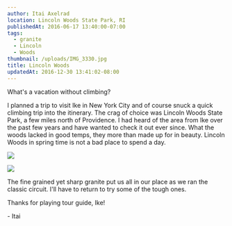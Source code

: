 ```yaml
---
author: Itai Axelrad
location: Lincoln Woods State Park, RI
publishedAt: 2016-06-17 13:40:00-07:00
tags:
  - granite
  - Lincoln
  - Woods
thumbnail: /uploads/IMG_3330.jpg
title: Lincoln Woods
updatedAt: 2016-12-30 13:41:02-08:00
---
```


What's a vacation without climbing?

I planned a trip to visit Ike in New York City and of course snuck a quick climbing trip into the itinerary. The crag of choice was Lincoln Woods State Park, a few miles north of Providence. I had heard of the area from Ike over the past few years and have wanted to check it out ever since. What the woods lacked in good temps, they more than made up for in beauty. Lincoln Woods in spring time is not a bad place to spend a day.

![](/uploads/IMG_3330.jpg)

![](/uploads/ike.jpg)

The fine grained yet sharp granite put us all in our place as we ran the classic circuit. I'll have to return to try some of the tough ones.

Thanks for playing tour guide, Ike!

\- Itai
